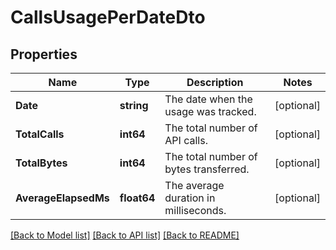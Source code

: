 # CallsUsagePerDateDto

## Properties

Name | Type | Description | Notes
------------ | ------------- | ------------- | -------------
**Date** | **string** | The date when the usage was tracked. | [optional] 
**TotalCalls** | **int64** | The total number of API calls. | [optional] 
**TotalBytes** | **int64** | The total number of bytes transferred. | [optional] 
**AverageElapsedMs** | **float64** | The average duration in milliseconds. | [optional] 

[[Back to Model list]](../README.md#documentation-for-models) [[Back to API list]](../README.md#documentation-for-api-endpoints) [[Back to README]](../README.md)


